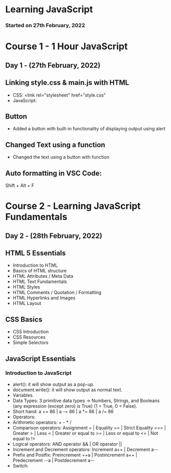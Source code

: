 # Learning JavaScript 
### Started on 27th February, 2022

# Course 1 - 1 Hour JavaScript
## Day 1 - (27th February, 2022)
## Linking style.css & main.js with HTML
* CSS: <link rel="stylesheet" href="style.css"
* JavaScript: <script src="main.js"></script>

## Button
* Added a button with built-in functionality of displaying output using alert

## Changed Text using a function
* Changed the text using a button with function

## Auto formatting in VSC Code:
Shift + Alt + F

# Course 2 - Learning JavaScript Fundamentals
## Day 2 - (28th February, 2022)
## HTML 5 Essentials
* Introduction to HTML
* Basics of HTML structure
* HTML Attributes / Meta Data
* HTML Text Fundamentals
* HTML Styles
* HTML Comments / Quotation / Formatting
* HTML Hyperlinks and Images
* HTML Layout

## CSS Basics
* CSS Introduction
* CSS Resources
* Simple Selectors

## JavaScript Essentials
### Introduction to JavaScript
* alert(): it will show output as a pop-up. 
* document.write(): it will show output as normal text. 
* Variables.
* Data Types: 3 primitive data types -> Numbers, Strings, and Booleans (any expression (except zero) is True) (1 = True, 0 = False).
* Short hand: a += 86 | a -= 86 | a *= 86 | a /= 86 
* Operators: 
* Arithmetic operators: + - * / 
* Comparison operators: Assignment = | Equality == | Strict Equality === | Greater > | Less < | Greater or equal to >= | Less or equal to <= | Not equal to !=
* Logical operators: AND operator && | OR operator ||
* Increment and Decrement operators: Increment a++ | Decrement a-- 
* Prefix and Postfix: Preincrement ++a | Postincrement a++ | Predecrement --a | Postdecrement a--
* Switch:

